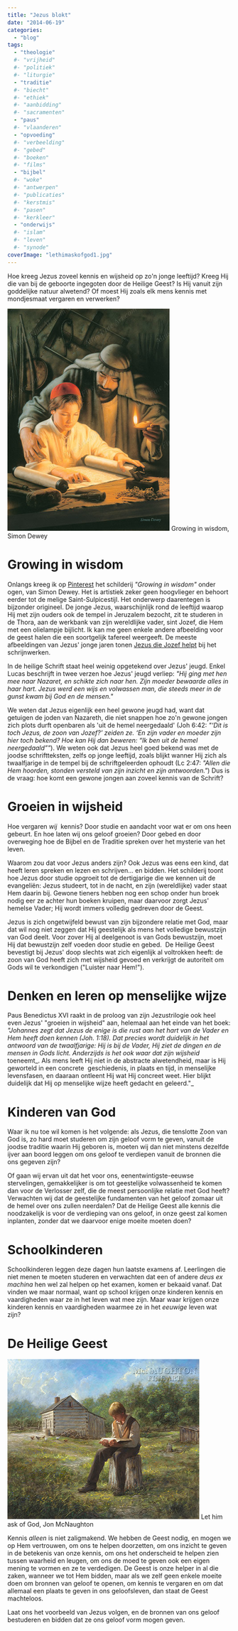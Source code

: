 ```yaml
---
title: "Jezus blokt"
date: "2014-06-19"
categories: 
  - "blog"
tags:
  - "theologie"
  #- "vrijheid"
  #- "politiek"
  #- "liturgie"
  - "traditie"
  #- "biecht"
  #- "ethiek"
  #- "aanbidding"
  #- "sacramenten"
  - "paus"
  #- "vlaanderen"
  - "opvoeding"
  #- "verbeelding"
  #- "gebed"
  #- "boeken"
  #- "films"
  - "bijbel"
  #- "woke"
  #- "antwerpen"
  #- "publicaties"
  #- "kerstmis"
  #- "pasen"
  #- "kerkleer"
  - "onderwijs"
  #- "islam"
  #- "leven"
  #- "synode"
coverImage: "lethimaskofgod1.jpg"
---
```


Hoe kreeg Jezus zoveel kennis en wijsheid op zo'n jonge leeftijd? Kreeg Hij die van bij de geboorte ingegoten door de Heilige Geest? Is Hij vanuit zijn goddelijke natuur alwetend? Of moest Hij zoals elk mens kennis met mondjesmaat vergaren en verwerken?

[![Growing in wisdom, Simon Dewey](images/growinginwisdom1.jpg)](52) Growing in wisdom, Simon Dewey

# Growing in wisdom

Onlangs kreeg ik op [Pinterest](http://www.pinterest.com/pin/373517362818357691/) het schilderij _"Growing in wisdom"_ onder ogen, van Simon Dewey. Het is artistiek zeker geen hoogvlieger en behoort eerder tot de melige Saint-Sulpicestijl. Het onderwerp daarentegen is bijzonder origineel. De jonge Jezus, waarschijnlijk rond de leeftijd waarop Hij met zijn ouders ook de tempel in Jeruzalem bezocht, zit te studeren in de Thora, aan de werkbank van zijn wereldlijke vader, sint Jozef, die Hem met een olielampje bijlicht. Ik kan me geen enkele andere afbeelding voor de geest halen die een soortgelijk tafereel weergeeft. De meeste afbeeldingen van Jezus' jonge jaren tonen [Jezus die Jozef helpt](https://www.google.be/search?espv=2&biw=1236&bih=707&tbm=isch&sa=1&q=jesus+carpenter+shop&oq=jesus+carpenter+shop&gs_l=img.3...3657.7158.0.7576.18.16.2.0.0.0.115.897.14j2.16.0....0...1c.1.46.img..5.13.573.OTCFHhUm1oU) bij het schrijnwerken.

In de heilige Schrift staat heel weinig opgetekend over Jezus' jeugd. Enkel Lucas beschrijft in twee verzen hoe Jezus' jeugd verliep: _"Hij ging met hen  mee naar Nazaret, en schikte zich naar hen. Zijn moeder bewaarde alles in haar hart. Jezus werd een wijs en volwassen man, die steeds meer in de gunst kwam bij God en de mensen."_

We weten dat Jezus eigenlijk een heel gewone jeugd had, want dat getuigen de joden van Nazareth, die niet snappen hoe zo'n gewone jongen zich plots durft openbaren als 'uit de hemel neergedaald' (Joh 6:42: _"‘Dit is toch Jezus, de zoon van Jozef?’ zeiden ze. ‘En zijn vader en moeder zijn hier toch bekend? Hoe kan Hij dan beweren: “Ik ben uit de hemel neergedaald”"_). We weten ook dat Jezus heel goed bekend was met de joodse schriftteksten, zelfs op jonge leeftijd, zoals blijkt wanner Hij zich als twaalfjarige in de tempel bij de schriftgeleerden ophoudt (Lc 2:47: _"Allen die Hem hoorden, stonden versteld van zijn inzicht en zijn antwoorden."_) Dus is de vraag: hoe komt een gewone jongen aan zoveel kennis van de Schrift?

# Groeien in wijsheid

Hoe vergaren _wij_  kennis? Door studie en aandacht voor wat er om ons heen gebeurt. En hoe laten wij ons geloof groeien? Door gebed en door overweging hoe de Bijbel en de Traditie spreken over het mysterie van het leven.

Waarom zou dat voor Jezus anders zijn? Ook Jezus was eens een kind, dat heeft leren spreken en lezen en schrijven... en bidden. Het schilderij toont hoe Jezus door studie opgroeit tot de dertigjarige die we kennen uit de evangeliën: Jezus studeert, tot in de nacht, en zijn (wereldlijke) vader staat Hem daarin bij. Gewone tieners hebben nog een schop onder hun broek nodig eer ze achter hun boeken kruipen, maar daarvoor zorgt Jezus' hemelse Vader; Hij wordt immers volledig gedreven door de Geest.

Jezus is zich ongetwijfeld bewust van zijn bijzondere relatie met God, maar dat wil nog niet zeggen dat Hij geestelijk als mens het volledige bewustzijn van God deelt. Voor zover Hij al deelgenoot is van Gods bewustzijn, moet Hij dat bewustzijn zelf voeden door studie en gebed.  De Heilige Geest bevestigt bij Jezus' doop slechts wat zich eigenlijk al voltrokken heeft: de zoon van God heeft zich met wijsheid gevoed en verkrijgt de autoriteit om Gods wil te verkondigen ("Luister naar Hem!").

# Denken en leren op menselijke wijze

Paus Benedictus XVI raakt in de proloog van zijn Jezustrilogie ook heel even Jezus' "groeien in wijsheid" aan, helemaal aan het einde van het boek: _"Johannes zegt dat Jezus de enige is die rust aan het hart van de Vader en Hem heeft doen kennen (Joh. 1:18). Dat precies wordt duidelijk in het antwoord van de twaalfjarige: Hij is bij de Vader, Hij ziet de dingen en de mensen in Gods licht. Anderzijds is het ook waar dat zijn wijsheid_ toeneemt_. Als mens leeft Hij niet in de abstracte alwetendheid, maar is Hij geworteld in een concrete  geschiedenis, in plaats en tijd, in menselijke levensfasen, en daaraan ontleent Hij wat Hij concreet weet. Hier blijkt duidelijk dat Hij op menselijke wijze heeft gedacht en geleerd."_

# Kinderen van God

Waar ik nu toe wil komen is het volgende: als Jezus, die tenslotte Zoon van God is, zo hard moet studeren om zijn geloof vorm te geven, vanuit de joodse traditie waarin Hij geboren is, moeten wij dan niet minstens dezelfde ijver aan boord leggen om ons geloof te verdiepen vanuit de bronnen die ons gegeven zijn?

Of gaan wij ervan uit dat het voor ons, eenentwintigste-eeuwse stervelingen, gemakkelijker is om tot geestelijke volwassenheid te komen dan voor de Verlosser zelf, die de meest persoonlijke relatie met God heeft? Verwachten wij dat de geestelijke fundamenten van het geloof zomaar uit de hemel over ons zullen neerdalen? Dat de Heilige Geest alle kennis die noodzakelijk is voor de verdieping van ons geloof, in onze geest zal komen inplanten, zonder dat we daarvoor enige moeite moeten doen?

# Schoolkinderen

Schoolkinderen leggen deze dagen hun laatste examens af. Leerlingen die niet menen te moeten studeren en verwachten dat een of andere _deus ex machina_ hen wel zal helpen op het examen, komen er bekaaid vanaf. Dat vinden we maar normaal, want op school krijgen onze kinderen kennis en vaardigheden waar ze in het leven wat mee zijn. Maar waar krijgen onze kinderen kennis en vaardigheden waarmee ze in het _eeuwige_ leven wat zijn?

# De Heilige Geest

[![Let him ask of God, Jon McNaughton](images/lethimaskofgod1.jpg?w=300)](http://www.jonmcnaughton.com/let-him-ask-of-god/) Let him ask of God, Jon McNaughton

Kennis _alleen_ is niet zaligmakend. We hebben de Geest nodig, en mogen we op Hem vertrouwen, om ons te helpen doorzetten, om ons inzicht te geven in de betekenis van onze kennis, om ons het onderscheid te helpen zien tussen waarheid en leugen, om ons de moed te geven ook een eigen mening te vormen en ze te verdedigen. De Geest is onze helper in al die zaken, wanneer we tot Hem bidden, maar als we zelf geen enkele moeite doen om bronnen van geloof te openen, om kennis te vergaren en om dat allemaal een plaats te geven in ons geloofsleven, dan staat de Geest machteloos.

Laat ons het voorbeeld van Jezus volgen, en de bronnen van ons geloof bestuderen en bidden dat ze ons geloof vorm mogen geven.
